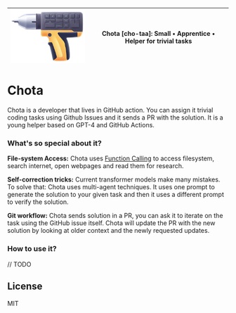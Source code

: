 | ![header.png](header.png)     | Chota [cho-taa]: Small • Apprentice • Helper for trivial tasks |
| ---      | ---       |


# Chota

Chota is a developer that lives in GitHub action. You can assign it trivial coding tasks using Github Issues and it sends a PR with the solution. It is a young helper based on GPT-4 and GitHub Actions.

### What's so special about it?

**File-system Access:** Chota uses [Function Calling](https://openai.com/blog/function-calling-and-other-api-updates) to access filesystem, search internet, open webpages and read them for research.

**Self-correction tricks:** Current transformer models make many mistakes. To solve that: Chota uses multi-agent techniques. It uses one prompt to generate the solution to your given task and then it uses a different prompt to verify the solution.

**Git workflow:** Chota sends solution in a PR, you can ask it to iterate on the task using the GitHub issue itself. Chota will update the PR with the new solution by looking at older context and the newly requested updates.

### How to use it?
// TODO


## License
MIT

